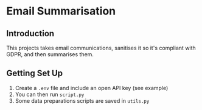# Email Summarisation

## Introduction

This projects takes email communications, sanitises it so it's compliant with GDPR, and then
summarises them.

## Getting Set Up

1. Create a `.env` file and include an open API key (see example)
2. You can then run `script.py`
3. Some data preparations scripts are saved in `utils.py`
